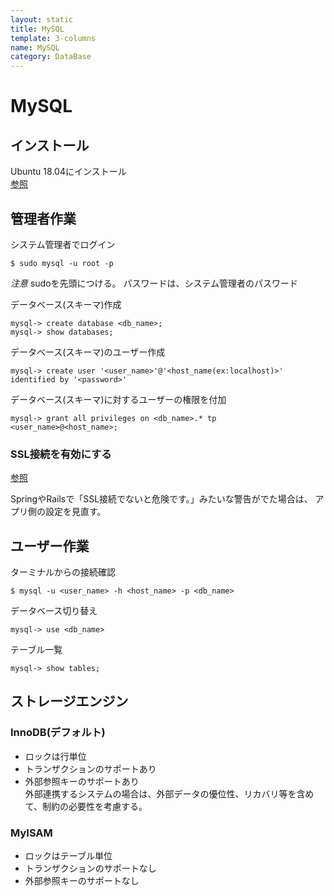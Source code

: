```yaml
---
layout: static
title: MySQL
template: 3-columns
name: MySQL
category: DataBase
---
```


# MySQL

## インストール

Ubuntu 18.04にインストール  
[参照](https://www.yokoweb.net/2018/05/13/ubuntu-18_04-server-mysql/)

## 管理者作業

システム管理者でログイン
```
$ sudo mysql -u root -p
```
_注意_
sudoを先頭につける。
パスワードは、システム管理者のパスワード

データベース(スキーマ)作成
```
mysql-> create database <db_name>;
mysql-> show databases;
```

データベース(スキーマ)のユーザー作成
```
mysql-> create user '<user_name>'@'<host_name(ex:localhost)>' identified by '<password>'
```

データベース(スキーマ)に対するユーザーの権限を付加
```
mysql-> grant all privileges on <db_name>.* tp <user_name>@<host_name>;
```

### SSL接続を有効にする

[参照](https://qiita.com/toshiro3/items/b7f6842efe9fd97f8c56)

SpringやRailsで「SSL接続でないと危険です。」みたいな警告がでた場合は、
アプリ側の設定を見直す。

## ユーザー作業

ターミナルからの接続確認
```
$ mysql -u <user_name> -h <host_name> -p <db_name>
```

データベース切り替え
```
mysql-> use <db_name>
```

テーブル一覧
```
mysql-> show tables;
```

## ストレージエンジン

### InnoDB(デフォルト)
- ロックは行単位
- トランザクションのサポートあり
- 外部参照キーのサポートあり  
外部連携するシステムの場合は、外部データの優位性、リカバリ等を含めて、制約の必要性を考慮する。

### MyISAM
- ロックはテーブル単位
- トランザクションのサポートなし
- 外部参照キーのサポートなし
